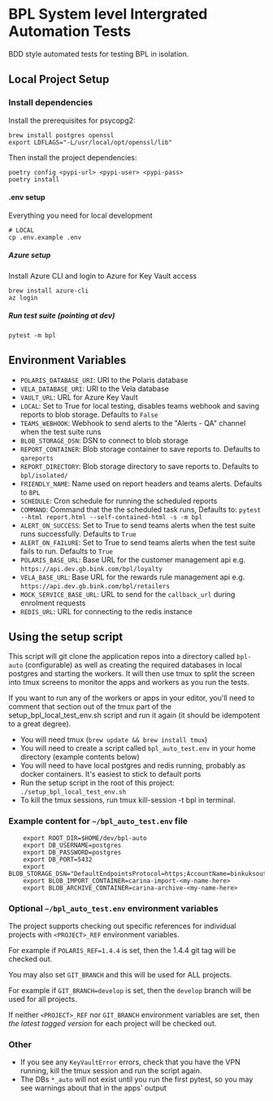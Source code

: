 # BPL System level Intergrated Automation Tests

BDD style automated tests for testing BPL in isolation.

## Local Project Setup

### Install dependencies

Install the prerequisites for psycopg2:

```shell
brew install postgres openssl
export LDFLAGS="-L/usr/local/opt/openssl/lib"
```

Then install the project dependencies:

```shell
poetry config <pypi-url> <pypi-user> <pypi-pass>
poetry install
```

#### .env setup

Everything you need for local development

```shell
# LOCAL
cp .env.example .env
```

##### Azure setup

Install Azure CLI and login to Azure for Key Vault access

```shell
brew install azure-cli
az login
```

##### Run test suite (pointing at dev)

```shell
pytest -m bpl
```

## Environment Variables

* `POLARIS_DATABASE_URI`: URI to the Polaris database  
* `VELA_DATABASE_URI`: URI to the Vela database  
* `VAULT_URL`: URL for Azure Key Vault  
* `LOCAL`: Set to True for local testing, disables teams webhook and saving reports to blob storage.
Defaults to `False`  
* `TEAMS_WEBHOOK`: Webhook to send alerts to the "Alerts - QA" channel when the test suite runs  
* `BLOB_STORAGE_DSN`: DSN to connect to blob storage  
* `REPORT_CONTAINER`: Blob storage container to save reports to. Defaults to `qareports`  
* `REPORT_DIRECTORY`: Blob storage directory to save reports to. Defaults to `bpl/isolated/`  
* `FRIENDLY_NAME`: Name used on report headers and teams alerts. Defaults to `BPL`  
* `SCHEDULE`: Cron schedule for running the scheduled reports  
* `COMMAND`: Command that the the scheduled task runs, Defaults to:
`pytest --html report.html --self-contained-html -s -m bpl`  
* `ALERT_ON_SUCCESS`: Set to True to send teams alerts when the test suite runs successfully.
Defaults to `True`  
* `ALERT_ON_FAILURE`: Set to True to send teams alerts when the test suite fails to run.
Defaults to `True`  
* `POLARIS_BASE_URL`: Base URL for the customer management api
  e.g. `https://api.dev.gb.bink.com/bpl/loyalty`  
* `VELA_BASE_URL`: Base URL for the rewards rule management api
  e.g. `https://api.dev.gb.bink.com/bpl/retailers`  
* `MOCK_SERVICE_BASE_URL`: URL to send for the `callback_url` during enrolment requests
* `REDIS_URL`: URL for connecting to the redis instance

## Using the setup script

This script will git clone the application repos into a directory called `bpl-auto` (configurable) as well as creating
the required databases in local postgres and starting the workers. It will then use tmux to split the screen into
tmux screens to monitor the apps and workers as you run the tests.

If you want to run any of the workers or apps
in your editor, you'll need to comment that section out of the tmux part of the setup_bpl_local_test_env.sh script and
run it again (it should be idempotent to a great degree).

* You will need tmux (`brew update && brew install tmux`)
* You will need to create a script called `bpl_auto_test.env` in your home directory (example contents below)
* You will need to have local postgres and redis running, probably as docker containers. It's easiest to stick to default ports
* Run the setup script in the root of this project: `./setup_bpl_local_test_env.sh`
* To kill the tmux sessions, run  tmux kill-session -t bpl  in terminal.

### Example content for `~/bpl_auto_test.env` file

```shell
    export ROOT_DIR=$HOME/dev/bpl-auto
    export DB_USERNAME=postgres
    export DB_PASSWORD=postgres
    export DB_PORT=5432
    export BLOB_STORAGE_DSN="DefaultEndpointsProtocol=https;AccountName=binkuksouthdev;AccountKey=L/xU6NZswZAJbFhKjIGr0feakhY8QsCw4oUuj6bXNfxhWQv2caNkDo8czIu05DBcaZbSL7vfpYGP7OZsbpXuhw==;EndpointSuffix=core.windows.net"
    export BLOB_IMPORT_CONTAINER=carina-import-<my-name-here>
    export BLOB_ARCHIVE_CONTAINER=carina-archive-<my-name-here>
```

### Optional `~/bpl_auto_test.env` environment variables

The project supports checking out specific references for individual projects with `<PROJECT>_REF` environment variables.

For example if `POLARIS_REF=1.4.4` is set, then the 1.4.4 git tag will be checked out.

You may also set `GIT_BRANCH` and this will be used for ALL projects.

For example if `GIT_BRANCH=develop` is set, then the `develop` branch will be used for all projects.

If neither `<PROJECT>_REF` nor `GIT_BRANCH` environment variables are set, then *the latest tagged version* for each project will be checked out.

### Other

* If you see any `KeyVaultError` errors, check that you have the VPN running, kill the tmux session and run the script again.
* The DBs `*_auto` will not exist until you run the first pytest, so you may see warnings about that in the apps' output
